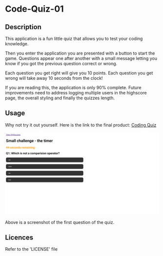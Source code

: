 # Code-Quiz-01

## Description

This application is a fun little quiz that allows you to test your coding knowledge. 

Then you enter the application you are presented with a button to start the game. Questions appear one after another with a small message letting you know if you got the previous question correct or wrong. 

Each question you get right will give you 10 points. Each question you get wrong will take away 10 seconds from the clock!

If you are reading this, the application is only 90% complete. Future improvements need to address logging multiple users in the highscore page, the overall styling and finally the quizzes length. 

## Usage

Why not try it out yourself. Here is the link to the final product: [Coding Quiz](https://andrew60199.github.io/Code-Quiz-01/)

![alt text](./assets/Images/quiz-screenshot-01.PNG)

Above is a screenshot of the first question of the quiz. 

## Licences

Refer to the 'LICENSE' file 